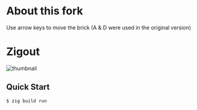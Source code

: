 # About this fork

Use arrow keys to move the brick (A & D were used in the original version)

# Zigout

![thumbnail](./thumbnail.png)

## Quick Start

```console
$ zig build run
```
